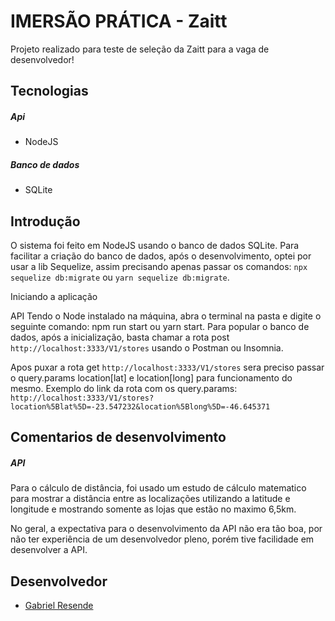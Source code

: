 # IMERSÃO PRÁTICA - Zaitt
Projeto realizado para teste de seleção da Zaitt para a vaga de desenvolvedor!

## Tecnologias

##### Api
- NodeJS

##### Banco de dados
- SQLite

## Introdução

O sistema foi feito em NodeJS usando o banco de dados SQLite. Para facilitar a criação do banco de dados, após o desenvolvimento, optei por usar a lib Sequelize, assim precisando apenas passar os comandos: `npx sequelize db:migrate` ou `yarn sequelize db:migrate`.

Iniciando a aplicação

API
Tendo o Node instalado na máquina, abra o terminal na pasta e digite o seguinte comando: npm run start ou yarn start. Para popular o banco de dados, após a inicialização, basta chamar a rota post `http://localhost:3333/V1/stores` usando o Postman ou Insomnia.

Apos puxar a rota get `http://localhost:3333/V1/stores` sera preciso passar o query.params location[lat] e location[long] para funcionamento do mesmo.
Exemplo do link da rota com os query.params: `http://localhost:3333/V1/stores?location%5Blat%5D=-23.547232&location%5Blong%5D=-46.645371`

## Comentarios de desenvolvimento

##### API

Para o cálculo de distância, foi usado um estudo de cálculo matematico para mostrar a distância entre as localizações utilizando a latitude e longitude e mostrando somente as lojas que estão no maximo 6,5km.

No geral, a expectativa para o desenvolvimento da API não era tão boa, por não ter experiência de um desenvolvedor pleno, porém tive facilidade em desenvolver a API.

## Desenvolvedor


- [Gabriel Resende](https://github.com/Sprained "Gabriel Resende")


